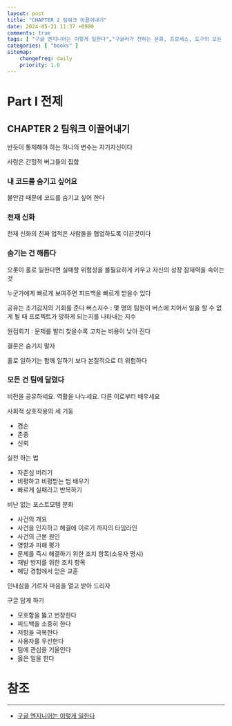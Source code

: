 ```yaml
---
layout: post
title: "CHAPTER 2 팀워크 이끌어내기"
date: 2024-05-21 11:37 +0900
comments: true
tags: [ "구글 엔지니어는 이렇게 일한다","구글러가 전하는 문화, 프로세스, 도구의 모든 것" ]
categories: [ "books" ]
sitemap:
    changefreq: daily
    priority: 1.0
---
```


# Part I 전제
## CHAPTER 2 팀워크 이끌어내기
반듯이 통제해야 하는 하나의 변수는 자기자신이다

사람은 간헐적 버그들의 집합

### 내 코드를 숨기고 싶어요

불안감 때문에 코드를 숨기고 싶어 한다

### 천재 신화
천재 신화의 진짜 업적은 사람들을 협업하도록 이끈것이다
### 숨기는 건 해롭다
오롯이 홀로 일한다면 실패할 위험성을 불필요하게 키우고 자신의 성장 잠재력을 속이는 것

누군가에게 빠르게 보여주면 피드백을 빠르게 받을수 있다

공유는 조기감지의 기회를 준다
버스지수 : 몇 명의 팀원이 버스에 치어서 일을 할 수 없게 될 때 프로젝트가 망하게 되는지를 나타내는 지수

원점회기 : 문제를 발리 찾을수록 고치는 비용이 낮아 진다

결론은 숨기지 말자

홀로 일하기는 함께 일하기 보다 본질적으로 더 위험하다

### 모든 건 팀에 달렸다

비전을 공유하세요. 역활을 나누세요. 다른 이로부터 배우세요

사회적 상호작용의 세 기둥
* 겸손
* 존중
* 신뢰

실천 하는 법
* 자존심 버리기
* 비평하고 비평받는 법 배우기
* 빠르게 실패라고 반복하기

비난 없는 포스트모템 문화
* 사건의 개요
* 사건을 인지하고 해결에 이르기 까지의 타임라인
* 사건의 근본 원인
* 영향과 피해 평가
* 문제를 즉시 해결하기 위한 조치 항목(소유자 명시)
* 재발 방지를 위한 조치 항목
* 해당 경험에서 얻은 교훈

인내심을 기르자
마음을 열고 받아 드리자

구글 답게 하기
* 모호함을 뚫고 번창한다
* 피드백을 소중히 한다
* 저항을 극복한다
* 사용자를 우선한다
* 팀에 관심을 기울인다
* 옳은 일을 한다


# 참조
-----

* [구글 엔지니어는 이렇게 일한다](https://www.yes24.com/Product/Goods/109182479)
